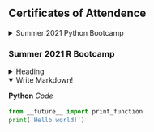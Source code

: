## Certificates of Attendence

<details close>
<summary> Summer 2021 Python Bootcamp </summary>
  
  [Brandon William] (<img src="../images/training/2021_summer_python/bew3.JPG" style="width:600px">)
  [Brandon William](https://github.com/clemsonciti/palmetto-documentation/tree/master/docs/images/training/2021_summer_python/bew3)
  
</details>


### Summer 2021 R Bootcamp

<details>
<summary>Heading</summary>
    + markdown list 1
        + nested list 1
        + nested list 2
    + markdown list 2
</details>


<details open>
<summary>Write Markdown!</summary>
<!--All you need is a blank line-->

**Python** *Code*
```python
from __future__ import print_function
print('Hello world!')
```
</details>
